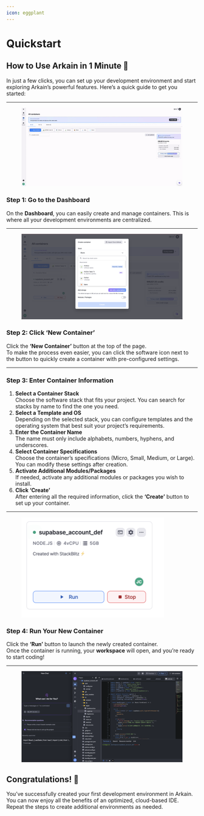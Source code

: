 ```yaml
---
icon: eggplant
---
```


# Quickstart

## **How to Use Arkain in 1 Minute** 🚀

In just a few clicks, you can set up your development environment and start exploring Arkain’s powerful features. Here’s a quick guide to get you started:

***

<figure><img src="../.gitbook/assets/0201-ezgif.com-video-to-gif-converter (1).gif" alt=""><figcaption></figcaption></figure>

### **Step 1: Go to the Dashboard**

On the **Dashboard**, you can easily create and manage containers. This is where all your development environments are centralized.

***

<figure><img src="../.gitbook/assets/image (7).png" alt=""><figcaption></figcaption></figure>

### **Step 2: Click ‘New Container’**

Click the **‘New Container’** button at the top of the page.\
To make the process even easier, you can click the software icon next to the button to quickly create a container with pre-configured settings.

***

### **Step 3: Enter Container Information**

1. **Select a Container Stack**\
   Choose the software stack that fits your project. You can search for stacks by name to find the one you need.
2. **Select a Template and OS**\
   Depending on the selected stack, you can configure templates and the operating system that best suit your project’s requirements.
3. **Enter the Container Name**\
   The name must only include alphabets, numbers, hyphens, and underscores.
4. **Select Container Specifications**\
   Choose the container’s specifications (Micro, Small, Medium, or Large). You can modify these settings after creation.
5. **Activate Additional Modules/Packages**\
   If needed, activate any additional modules or packages you wish to install.
6. **Click ‘Create’**\
   After entering all the required information, click the **‘Create’** button to set up your container.

***

<figure><img src="../.gitbook/assets/image (8).png" alt="" width="375"><figcaption></figcaption></figure>

### **Step 4: Run Your New Container**

Click the **‘Run’** button to launch the newly created container.\
Once the container is running, your **workspace** will open, and you’re ready to start coding!

***

<figure><img src="../.gitbook/assets/image (9).png" alt=""><figcaption></figcaption></figure>

## **Congratulations! 🎉**

You’ve successfully created your first development environment in Arkain. You can now enjoy all the benefits of an optimized, cloud-based IDE.\
Repeat the steps to create additional environments as needed.
